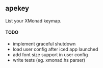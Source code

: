 ## apekey

List your XMonad keymap.

#### TODO

- implement graceful shutdown
- load user config after iced app launched
- add font size support in user config
- write tests (eg. xmonad.hs parser)
